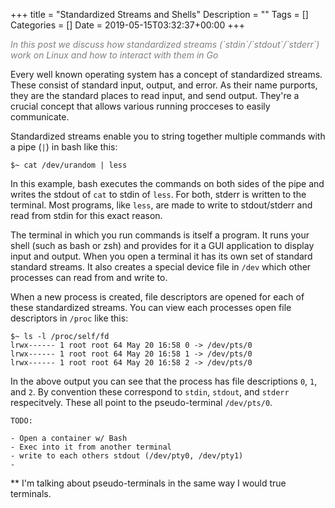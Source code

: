+++
title = "Standardized Streams and Shells"
Description = ""
Tags = []
Categories = []
Date = 2019-05-15T03:32:37+00:00
+++

<span style="color:grey;font-style: italic;font-size: 14px">
In this post we discuss how standardized streams (`stdin`/`stdout`/`stderr`) work on Linux and how to interact with them in Go
</span>

Every well known operating system has a concept of standardized streams. These consist of standard input, output, and error. As their name purports, they are the standard places to read input, and send output. They're a crucial concept that allows various running procceses to easily communicate.

Standardized streams enable you to string together multiple commands with a pipe (`|`) in bash like this:

`$~ cat /dev/urandom | less `

In this example, bash executes the commands on both sides of the pipe and writes the stdout of `cat` to stdin of `less`. For both, stderr is written to the terminal. Most programs, like `less`, are made to write to stdout/stderr and read from stdin for this exact reason.

The terminal in which you run commands is itself a program. It runs your shell (such as bash or zsh) and provides for it a GUI application to display input and output. When you open a terminal it has its own set of standard standard streams. It also creates a special device file in `/dev` which other processes can read from and write to.

When a new process is created, file descriptors are opened for each of these standardized streams. You can view each processes open file descriptors in `/proc` like this:

```
$~ ls -l /proc/self/fd
lrwx------ 1 root root 64 May 20 16:58 0 -> /dev/pts/0
lrwx------ 1 root root 64 May 20 16:58 1 -> /dev/pts/0
lrwx------ 1 root root 64 May 20 16:58 2 -> /dev/pts/0
```

In the above output you can see that the process has file descriptions `0`, `1`, and `2`. By convention these correspond to `stdin`, `stdout`, and `stderr` respecitvely. These all point to the pseudo-terminal `/dev/pts/0`.   


```
TODO:

- Open a container w/ Bash
- Exec into it from another terminal
- write to each others stdout (/dev/pty0, /dev/pty1)
-

```

** I'm talking about pseudo-terminals in the same way I would true terminals. 